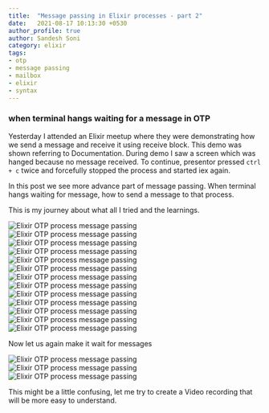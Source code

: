 ```yaml
---
title:  "Message passing in Elixir processes - part 2"
date:   2021-08-17 10:13:30 +0530
author_profile: true
author: Sandesh Soni
category: elixir
tags:
- otp
- message passing
- mailbox
- elixir
- syntax
---
```


### when terminal hangs waiting for a message in OTP

Yesterday I attended an Elixir meetup where they were demonstrating how we send a message and receive it using receive block.
This demo was shown referring to Documentation.
During demo I saw a screen which was hanged because no message received.
To continue, presentor pressed `ctrl + c` twice and forcefully stopped the process and started iex again.

In this post we see more advance part of message passing.
When terminal hangs waiting for message, how to send a message to that process.

This is my journey about what all I tried and the learnings.


![Elixir OTP process message passing]({{site.baseurl}}/assets/images/message-passing-elixir-opt-2/message-passing-1.png)
![Elixir OTP process message passing]({{site.baseurl}}/assets/images/message-passing-elixir-opt-2/message-passing-2.png)
![Elixir OTP process message passing]({{site.baseurl}}/assets/images/message-passing-elixir-opt-2/message-passing-3.png)
![Elixir OTP process message passing]({{site.baseurl}}/assets/images/message-passing-elixir-opt-2/message-passing-4.png)
![Elixir OTP process message passing]({{site.baseurl}}/assets/images/message-passing-elixir-opt-2/message-passing-5.png)
![Elixir OTP process message passing]({{site.baseurl}}/assets/images/message-passing-elixir-opt-2/message-passing-6.png)
![Elixir OTP process message passing]({{site.baseurl}}/assets/images/message-passing-elixir-opt-2/message-passing-7.png)
![Elixir OTP process message passing]({{site.baseurl}}/assets/images/message-passing-elixir-opt-2/message-passing-8.png)
![Elixir OTP process message passing]({{site.baseurl}}/assets/images/message-passing-elixir-opt-2/message-passing-9.png)
![Elixir OTP process message passing]({{site.baseurl}}/assets/images/message-passing-elixir-opt-2/message-passing-10.png)
![Elixir OTP process message passing]({{site.baseurl}}/assets/images/message-passing-elixir-opt-2/message-passing-11.png)
![Elixir OTP process message passing]({{site.baseurl}}/assets/images/message-passing-elixir-opt-2/message-passing-12.png)
![Elixir OTP process message passing]({{site.baseurl}}/assets/images/message-passing-elixir-opt-2/message-passing-13.png)

Now let us again make it wait for messages


![Elixir OTP process message passing]({{site.baseurl}}/assets/images/message-passing-elixir-opt-2/message-passing-14.png)
![Elixir OTP process message passing]({{site.baseurl}}/assets/images/message-passing-elixir-opt-2/message-passing-15.png)
![Elixir OTP process message passing]({{site.baseurl}}/assets/images/message-passing-elixir-opt-2/message-passing-16.png)


This might be a little confusing,
let me try to create a Video recording that will be more easy to understand.


